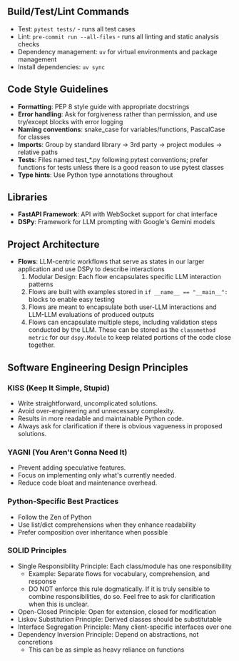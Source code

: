 ## Build/Test/Lint Commands

- Test: `pytest tests/` - runs all test cases
- Lint: `pre-commit run --all-files` - runs all linting and static analysis checks
- Dependency management: `uv` for virtual environments and package management
- Install dependencies: `uv sync`

## Code Style Guidelines

- **Formatting**: PEP 8 style guide with appropriate docstrings
- **Error handling**: Ask for forgiveness rather than permission, and use try/except blocks with error logging
- **Naming conventions**: snake_case for variables/functions, PascalCase for classes
- **Imports**: Group by standard library → 3rd party → project modules → relative paths
- **Tests**: Files named test\_\*.py following pytest conventions; prefer functions for tests unless there is a good reason to use pytest classes
- **Type hints**: Use Python type annotations throughout

## Libraries

- **FastAPI Framework**: API with WebSocket support for chat interface
- **DSPy**: Framework for LLM prompting with Google's Gemini models

## Project Architecture

- **Flows**: LLM-centric workflows that serve as states in our larger application and use DSPy to describe interactions
  1. Modular Design: Each flow encapsulates specific LLM interaction patterns
  2. Flows are built with examples stored in `if __name__ == "__main__":` blocks to enable easy testing
  3. Flows are meant to encapsulate both user-LLM interactions and LLM-LLM evaluations of produced outputs
  4. Flows can encapsulate multiple steps, including validation steps conducted by the LLM. These can be stored as the `classmethod` `metric` for our `dspy.Module` to keep related portions of the code close together.

## Software Engineering Design Principles

### KISS (Keep It Simple, Stupid)

- Write straightforward, uncomplicated solutions.
- Avoid over-engineering and unnecessary complexity.
- Results in more readable and maintainable Python code.
- Always ask for clarification if there is obvious vagueness in proposed solutions.

### YAGNI (You Aren't Gonna Need It)

- Prevent adding speculative features.
- Focus on implementing only what's currently needed.
- Reduce code bloat and maintenance overhead.

### Python-Specific Best Practices

- Follow the Zen of Python
- Use list/dict comprehensions when they enhance readability
- Prefer composition over inheritance when possible

### SOLID Principles

- Single Responsibility Principle: Each class/module has one responsibility
  - Example: Separate flows for vocabulary, comprehension, and response
  - DO NOT enforce this rule dogmatically. If it is truly sensible to combine responsibilities, do so. Feel free to ask for clarification when this is unclear.
- Open-Closed Principle: Open for extension, closed for modification
- Liskov Substitution Principle: Derived classes should be substitutable
- Interface Segregation Principle: Many client-specific interfaces over one
- Dependency Inversion Principle: Depend on abstractions, not concretions
  - This can be as simple as heavy reliance on functions

